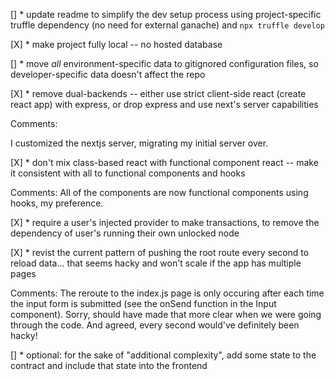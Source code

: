 [] * update readme to simplify the dev setup process using project-specific truffle dependency (no need for external ganache) and `npx truffle develop`

[X] * make project fully local -- no hosted database

[] * move _all_ environment-specific data to gitignored configuration files, so developer-specific data doesn't affect the repo

[X] * remove dual-backends -- either use strict client-side react (create react app) with express, or drop express and use next's server capabilities

Comments:

I customized the nextjs server, migrating my initial server over.

[X] * don't mix class-based react with functional component react -- make it consistent with all to functional components and hooks

Comments: All of the components are now functional components using hooks, my preference.

[X] * require a user's injected provider to make transactions, to remove the dependency of user's running their own unlocked node

[X] * revist the current pattern of pushing the root route every second to reload data... that seems hacky and won't scale if the app has multiple pages

Comments: The reroute to the index.js page is only occuring after each time the input form is submitted (see the onSend function in the Input component). Sorry, should have made that more clear when we were going through the code. And agreed, every second would've definitely been hacky!

[] * optional: for the sake of "additional complexity", add some state to the contract and include that state into the frontend
